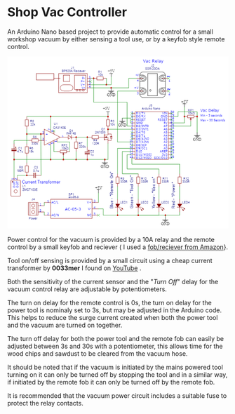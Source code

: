# Shop Vac Controller

 An Arduino Nano based project to provide automatic control for a small workshop vacuum by either sensing a tool use, or by a keyfob style remote control.

![Schematic Diagram](Schematic_Shop.Vac.Controller.V1.4.png)

 Power control for the vacuum is provided by a 10A relay and the remote control by a small keyfob and reciever ( I used a [fob/reciever from Amazon](https://www.amazon.co.uk/gp/product/B08SHQ749R/)}.

Tool on/off sensing is provided by a small circuit using a cheap current transformer by **0033mer** I found on [YouTube](https://www.youtube.com/watch?v=gvBVxQGS_OU&t=280s) .

Both the sensitivity of the current sensor and the "*Turn Off*" delay for the vacuum control relay are adjustable by potentiometers.

The turn on delay for the remote control is 0s, the turn on delay for the power tool is nominaly set to 3s, but may be adjusted in the Arduino code. This helps to reduce the surge current created when both the power tool and the vacuum are turned on together.

The turn off delay for both the power tool and the remote fob can easily be adjusted between 3s and 30s with a potentiometer, this allows time for the wood chips and sawdust to be cleared from the vacuum hose.

It should be noted that if the vacuum is initiated by the mains powered tool turning on it can only be turned off by stopping the tool and in a similar way, if initiated by the remote fob it can only be turned off by the remote fob.

It is recommended that the vacuum power circuit includes a suitable fuse to protect the relay contacts.
